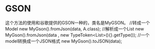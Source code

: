 # GSON
这个方法的使用和谷歌提供的GSON一种的，类名是MyGSON。
//转成一个Model
new MyGson().fromJson(data, A.class);
//解析成一个List
new MyGson().fromJson(data , new TypeToken<List<A>>(){}.getType());
//一个model转换成一个JSON格式
new MyGson().toJSON(data);
